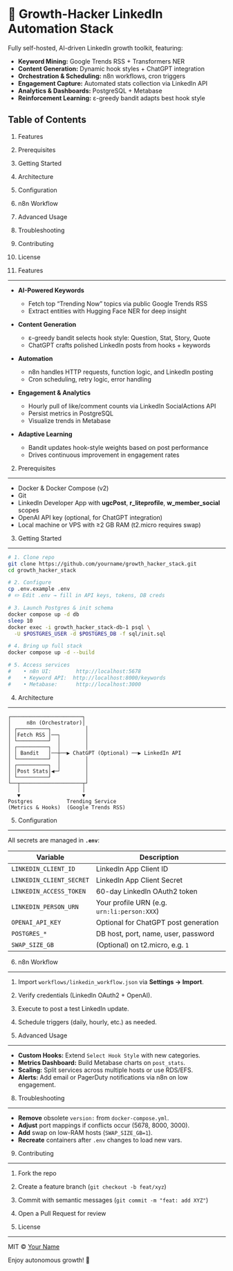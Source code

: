 # 🚀 Growth-Hacker LinkedIn Automation Stack

Fully self-hosted, AI-driven LinkedIn growth toolkit, featuring:

* **Keyword Mining:** Google Trends RSS + Transformers NER
* **Content Generation:** Dynamic hook styles + ChatGPT integration
* **Orchestration & Scheduling:** n8n workflows, cron triggers
* **Engagement Capture:** Automated stats collection via LinkedIn API
* **Analytics & Dashboards:** PostgreSQL + Metabase
* **Reinforcement Learning:** ε-greedy bandit adapts best hook style

## Table of Contents

1. Features

2. Prerequisites

3. Getting Started

4. Architecture

5. Configuration

6. n8n Workflow

7. Advanced Usage

8. Troubleshooting

9. Contributing

10. License

11. Features

---

* **AI-Powered Keywords**

  * Fetch top “Trending Now” topics via public Google Trends RSS
  * Extract entities with Hugging Face NER for deep insight

* **Content Generation**

  * ε-greedy bandit selects hook style: Question, Stat, Story, Quote
  * ChatGPT crafts polished LinkedIn posts from hooks + keywords

* **Automation**

  * n8n handles HTTP requests, function logic, and LinkedIn posting
  * Cron scheduling, retry logic, error handling

* **Engagement & Analytics**

  * Hourly pull of like/comment counts via LinkedIn SocialActions API
  * Persist metrics in PostgreSQL
  * Visualize trends in Metabase

* **Adaptive Learning**

  * Bandit updates hook-style weights based on post performance
  * Drives continuous improvement in engagement rates

2. Prerequisites

---

* Docker & Docker Compose (v2)
* Git
* LinkedIn Developer App with **ugcPost**, **r\_liteprofile**, **w\_member\_social** scopes
* OpenAI API key (optional, for ChatGPT integration)
* Local machine or VPS with ≥2 GB RAM (t2.micro requires swap)

3. Getting Started

---

```bash
# 1. Clone repo
git clone https://github.com/yourname/growth_hacker_stack.git
cd growth_hacker_stack

# 2. Configure
cp .env.example .env
# ✏️ Edit .env → fill in API keys, tokens, DB creds

# 3. Launch Postgres & init schema
docker compose up -d db
sleep 10
docker exec -i growth_hacker_stack-db-1 psql \
  -U $POSTGRES_USER -d $POSTGRES_DB -f sql/init.sql

# 4. Bring up full stack
docker compose up -d --build

# 5. Access services
#    • n8n UI:        http://localhost:5678  
#    • Keyword API:  http://localhost:8000/keywords  
#    • Metabase:      http://localhost:3000  
```

4. Architecture

---

```
┌───────────────────────┐
│     n8n (Orchestrator)│
│ ┌──────────┐           │
│ │Fetch RSS │──┐        │
│ └──────────┘  │        │
│ ┌──────────┐  │        │
│ │ Bandit   │──┼──▶ ChatGPT (Optional) ──▶ LinkedIn API
│ └──────────┘  │        │
│ ┌──────────┐  │        │
│ │Post Stats│◀─┘        │
│ └──────────┘           │
└──┬────────────────────┬┘
   │                    │
   ▼                    ▼
Postgres           Trending Service
(Metrics & Hooks)  (Google Trends RSS)
```

5. Configuration

---

All secrets are managed in **`.env`**:

| Variable                 | Description                                 |
| ------------------------ | ------------------------------------------- |
| `LINKEDIN_CLIENT_ID`     | LinkedIn App Client ID                      |
| `LINKEDIN_CLIENT_SECRET` | LinkedIn App Client Secret                  |
| `LINKEDIN_ACCESS_TOKEN`  | 60-day LinkedIn OAuth2 token                |
| `LINKEDIN_PERSON_URN`    | Your profile URN (e.g. `urn:li:person:XXX`) |
| `OPENAI_API_KEY`         | Optional for ChatGPT post generation        |
| `POSTGRES_*`             | DB host, port, name, user, password         |
| `SWAP_SIZE_GB`           | (Optional) on t2.micro, e.g. `1`            |

6. n8n Workflow

---

1. Import `workflows/linkedin_workflow.json` via **Settings → Import**.

2. Verify credentials (LinkedIn OAuth2 + OpenAI).

3. Execute to post a test LinkedIn update.

4. Schedule triggers (daily, hourly, etc.) as needed.

5. Advanced Usage

---

* **Custom Hooks:** Extend `Select Hook Style` with new categories.
* **Metrics Dashboard:** Build Metabase charts on `post_stats`.
* **Scaling:** Split services across multiple hosts or use RDS/EFS.
* **Alerts:** Add email or PagerDuty notifications via n8n on low engagement.

8. Troubleshooting

---

* **Remove** obsolete `version:` from `docker-compose.yml`.
* **Adjust** port mappings if conflicts occur (5678, 8000, 3000).
* **Add** swap on low-RAM hosts (`SWAP_SIZE_GB=1`).
* **Recreate** containers after `.env` changes to load new vars.

9. Contributing

---

1. Fork the repo

2. Create a feature branch (`git checkout -b feat/xyz`)

3. Commit with semantic messages (`git commit -m "feat: add XYZ"`)

4. Open a Pull Request for review

5. License

---

MIT © [Your Name](https://github.com/yourname)

Enjoy autonomous growth! 🚀
